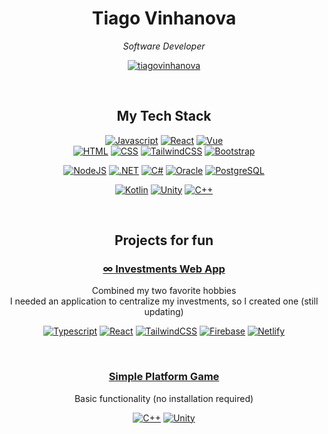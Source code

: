 <div align="center">
  
# Tiago Vinhanova

<p><em>Software Developer</em></p>

[![tiagovinhanova](https://img.shields.io/badge/tiagovinhanova-0A66C2?style=for-the-badge&logo=linkedin&logoColor=white)](https://www.linkedin.com/in/tiagovinhanova/)

<br />

## My Tech Stack

[![Javascript](https://img.shields.io/badge/JavaScript-F7DF1E?style=for-the-badge&logo=javascript&logoColor=323330)](#)
[![React](https://img.shields.io/badge/React-20232A?style=for-the-badge&logo=react&logoColor=61DAFB)](#)
[![Vue](https://img.shields.io/badge/Vue-35495E?style=for-the-badge&logo=vuedotjs&logoColor=4FC08D)](#)
<br />
[![HTML](https://img.shields.io/badge/HTML5-E34F26?style=for-the-badge&logo=html5&logoColor=white)](#)
[![CSS](https://img.shields.io/badge/CSS3-1572B6?style=for-the-badge&logo=css3&logoColor=white)](#)
[![TailwindCSS](https://img.shields.io/badge/Tailwind-38B2AC?style=for-the-badge&logo=tailwind-css&logoColor=white)](#)
[![Bootstrap](https://img.shields.io/badge/Bootstrap-563D7C?style=for-the-badge&logo=bootstrap&logoColor=white)](#)

[![NodeJS](https://img.shields.io/badge/Node-339933?style=for-the-badge&logo=nodedotjs&logoColor=white)](#)
[![.NET](https://img.shields.io/badge/.net-512BD4?style=for-the-badge&logo=dotnet&logoColor=white)](#)
[![C#](https://img.shields.io/badge/C%23-239120?style=for-the-badge&logo=csharp&logoColor=white)](#)
[![Oracle](https://img.shields.io/badge/oracle-F80000?style=for-the-badge&logo=oracle&logoColor=white)](#)
[![PostgreSQL](https://img.shields.io/badge/PostgreSQL-316192?style=for-the-badge&logo=postgresql&logoColor=white)](#)

[![Kotlin](https://img.shields.io/badge/Kotlin-0095D5?&style=for-the-badge&logo=kotlin&logoColor=white)](#)
[![Unity](https://img.shields.io/badge/Unity-100000?style=for-the-badge&logo=unity&logoColor=white)](#)
[![C++](https://img.shields.io/badge/c++-00599C?style=for-the-badge&logo=cplusplus&logoColor=white)](#)

<br />

## Projects for fun

### [∞ Investments Web App](https://tiagovinhanova.com)
Combined my two favorite hobbies <br />
I needed an application to centralize my investments, so I created one (still updating)

[![Typescript](https://img.shields.io/badge/Typescript-3178C6?style=for-the-badge&logo=typescript&logoColor=white)](#)
[![React](https://img.shields.io/badge/React-20232A?style=for-the-badge&logo=react&logoColor=61DAFB)](#)
[![TailwindCSS](https://img.shields.io/badge/Tailwind-38B2AC?style=for-the-badge&logo=tailwind-css&logoColor=white)](#)
[![Firebase](https://img.shields.io/badge/Firebase-FFCA28?style=for-the-badge&logo=firebase&logoColor=white)](#)
[![Netlify](https://img.shields.io/badge/Netlify-00C7B7?style=for-the-badge&logo=netlify&logoColor=white)](#)

<br />

### [Simple Platform Game](https://vinhanova.itch.io/platform-game)
Basic functionality (no installation required)

[![C++](https://img.shields.io/badge/c++-00599C?style=for-the-badge&logo=cplusplus&logoColor=white)](#)
[![Unity](https://img.shields.io/badge/Unity-100000?style=for-the-badge&logo=unity&logoColor=white)](#)

<br />

<!-- ![Repository’s Stats](http://github-profile-summary-cards.vercel.app/api/cards/profile-details?username=Vinhanova&theme=github_dark) -->
</div>
